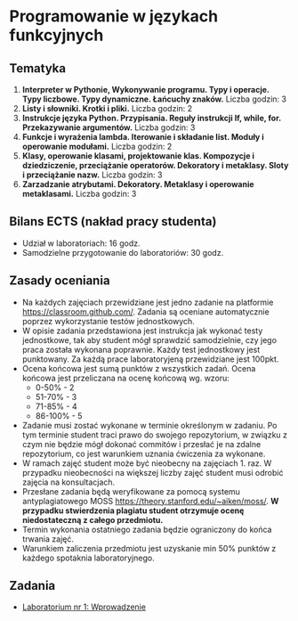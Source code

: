 # Programowanie w językach funkcyjnych

## Tematyka

1. **Interpreter w Pythonie, Wykonywanie programu. Typy i operacje.
   Typy liczbowe. Typy dynamiczne. Łańcuchy znaków.** 
    Liczba godzin: 3
2. **Listy i słowniki. Krotki i pliki.** Liczba godzin: 2
3. **Instrukcje języka Python. Przypisania. Reguły instrukcji If, while,
   for. Przekazywanie argumentów.** Liczba godzin: 3
4. **Funkcje i wyrażenia lambda. Iterowanie i składanie list. Moduły i
   operowanie modułami.** Liczba godzin: 2
5. **Klasy, operowanie klasami, projektowanie klas. Kompozycje i
   dziedziczenie, przeciążanie operatorów. Dekoratory i metaklasy.
   Sloty i przeciążanie nazw.** Liczba godzin: 3
6. **Zarzadzanie atrybutami. Dekoratory. Metaklasy i operowanie
   metaklasami.** Liczba godzin: 3

## Bilans ECTS (nakład pracy studenta)

- Udział w laboratoriach:  16 godz.
- Samodzielne przygotowanie do laboratoriów: 30 godz.

## Zasady oceniania

- Na każdych zajęciach przewidziane jest jedno zadanie na platformie https://classroom.github.com/. Zadania są oceniane
  automatycznie poprzez wykorzystanie testów jednostkowych.
- W opisie zadania przedstawiona jest instrukcja jak wykonać testy jednostkowe, tak aby student mógł sprawdzić
  samodzielnie, czy jego praca została wykonana poprawnie. Każdy test jednostkowy jest punktowany. Za każdą prace laboratoryjeną przewidziane jest 100pkt.
- Ocena końcowa jest sumą punktów z wszystkich zadań. Ocena końcowa jest przeliczana na ocenę końcową wg. wzoru:
  - 0-50% - 2
  - 51-70% - 3
  - 71-85% - 4
  - 86-100% - 5
- Zadanie musi zostać wykonane w terminie określonym w zadaniu. Po tym terminie student traci prawo do swojego
  repozytorium, w związku z czym nie będzie mógł dokonać commitów i przesłać je na zdalne repozytorium, co jest
  warunkiem
  uznania ćwiczenia za wykonane.
- W ramach zajęć student może być nieobecny na zajęciach 1. raz. W przypadku nieobecności na większej liczby zajęć
  student musi odrobić zajęcia na konsultacjach.
- Przesłane zadania będą weryfikowane za pomocą systemu antyplagiatowego MOSS https://theory.stanford.edu/~aiken/moss/.
  **W przypadku stwierdzenia plagiatu student otrzymuje ocenę niedostateczną z całego przedmiotu.**
- Termin wykonania ostatniego zadania będzie ograniczony do końca trwania zajęć.
- Warunkiem zaliczenia przedmiotu jest uzyskanie min 50% punktów z każdego spotaknia laboratoryjnego.


## Zadania
- [Laboratorium nr 1: Wprowadzenie](https://classroom.github.com/a/e1WczlGP/)